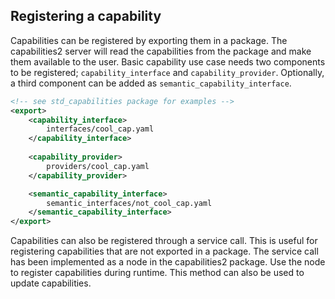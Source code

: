 ## Registering a capability

Capabilities can be registered by exporting them in a package. The capabilities2 server will read the capabilities from the package and make them available to the user. Basic capability use case needs two components to be registered; `capability_interface` and `capability_provider`. Optionally, a third component can be added as `semantic_capability_interface`.

```xml
<!-- see std_capabilities package for examples -->
<export>
    <capability_interface>
        interfaces/cool_cap.yaml
    </capability_interface>
    
    <capability_provider>
        providers/cool_cap.yaml
    </capability_provider>

    <semantic_capability_interface>
        semantic_interfaces/not_cool_cap.yaml
    </semantic_capability_interface>
</export>
```

Capabilities can also be registered through a service call. This is useful for registering capabilities that are not exported in a package. The service call has been implemented as a node in the capabilities2 package. Use the node to register capabilities during runtime. This method can also be used to update capabilities.

